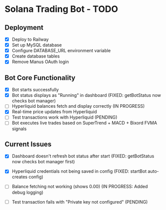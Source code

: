 # Solana Trading Bot - TODO

## Deployment
- [x] Deploy to Railway
- [x] Set up MySQL database
- [x] Configure DATABASE_URL environment variable
- [x] Create database tables
- [x] Remove Manus OAuth login

## Bot Core Functionality
- [x] Bot starts successfully
- [x] Bot status displays as "Running" in dashboard (FIXED: getBotStatus now checks bot manager)
- [ ] Hyperliquid balances fetch and display correctly (IN PROGRESS)
- [x] Real-time price updates from Hyperliquid
- [ ] Test transactions work with Hyperliquid (PENDING)
- [ ] Bot executes live trades based on SuperTrend + MACD + Bixord FVMA signals

## Current Issues
- [x] Dashboard doesn't refresh bot status after start (FIXED: getBotStatus now checks bot manager first)
- [x] Hyperliquid credentials not being saved in config (FIXED: startBot auto-creates config)
- [ ] Balance fetching not working (shows 0.00) (IN PROGRESS: Added debug logging)
- [ ] Test transaction fails with "Private key not configured" (PENDING)


